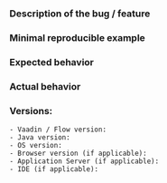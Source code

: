 <!--
Please READ these instructions & USE the issue template below, Thank You!

Only use GitHub issues for bugs and feature requests.   
For general support from the community, use https://vaadin.com/forum or Vaadin discord chat https://discord.gg/MYFq5RTbBn instead.

NOTE: Issues concerning certain UI components should go to the components repository https://github.com/vaadin/vaadin-flow-components .

For feature requests, always include your use case - what are you trying to achieve and why.

Good quality bug report increases the likelihood to get the bug fixed. A bad quality one will likely be just closed. Please use the following template to report bugs.
-->
### Description of the bug / feature
<!-- Explain briefly what is broken or what you want to achieve -->
### Minimal reproducible example
<!-- What are the steps to reproduce the issue, example project or a code snippet without dependencies -->
### Expected behavior
<!-- What should happen -->
### Actual behavior
<!-- What actually happens, attach server/browser logs when there are errors/exceptions -->
### Versions:
    - Vaadin / Flow version:
    - Java version:
    - OS version:
    - Browser version (if applicable):
    - Application Server (if applicable):
    - IDE (if applicable):

